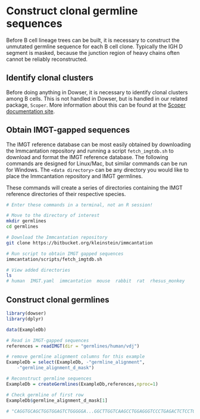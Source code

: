 # Construct clonal germline sequences

Before B cell lineage trees can be built, it is necessary to construct the unmutated germline sequence for each B cell clone. Typically the IGH D segment is masked, because the junction region of heavy chains often cannot be reliably reconstructed.

## Identify clonal clusters

Before doing anything in Dowser, it is necessary to identify clonal clusters among B cells. This is not handled in Dowser, but is handled in our related package, `Scoper`. More information about this can be found at the [Scoper documentation site](https://scoper.readthedocs.io).

## Obtain IMGT-gapped sequences

The IMGT reference database can be most easily obtained by downloading the Immcantation repository and running a script `fetch_imgtdb.sh` to download and format the IMGT reference database. The following commands are designed for Linux/Mac, but similar commands can be run for Windows. The `<data directory>` can be any directory you would like to place the Immcantation repository and IMGT germlines.

These commands will create a series of directories containing the IMGT reference directories of their respective species.

```bash
# Enter these commands in a terminal, not an R session!

# Move to the directory of interest
mkdir germlines
cd germlines

# Download the Immcantation repository
git clone https://bitbucket.org/kleinstein/immcantation

# Run script to obtain IMGT gapped sequences
immcantation/scripts/fetch_imgtdb.sh

# View added directories
ls
# human  IMGT.yaml  immcantation  mouse  rabbit  rat  rhesus_monkey
```

## Construct clonal germlines



```r
library(dowser)
library(dplyr)

data(ExampleDb)

# Read in IMGT-gapped sequences
references = readIMGT(dir = "germlines/human/vdj")

# remove germline alignment columns for this example
ExampleDb = select(ExampleDb, -"germline_alignment", 
    -"germline_alignment_d_mask")

# Reconstruct germline sequences
ExampleDb = createGermlines(ExampleDb,references,nproc=1)

# Check germline of first row
ExampleDb$germline_alignment_d_mask[1]

# "CAGGTGCAGCTGGTGGAGTCTGGGGGA...GGCTTGGTCAAGCCTGGAGGGTCCCTGAGACTCTCCTGTGCAGCCTCTGGATTCACCTTC............AGTGACTACTACATGAGCTGGATCCGCCAGGCTCCAGGGAAGGGGCTGGAGTGGGTTTCATACATTAGTAGTAGT......AGTAGTTACACAAACTACGCAGACTCTGTGAAG...GGCCGATTCACCATCTCCAGAGACAACGCCAAGAACTCACTGTATCTGCAAATGAACAGCCTGAGAGCCGAGGACACGGCCGTGTATTACTGTGCGAGAGNNNNNNNNNNNNNNNNNNNNNNNNNNNNNNNNNNNNNNNNNNNNNNNNNNNNNNNNNNNNNNNNNNNNTGGTTCGACCCCTGGGGCCAGGGAACCCTGGTCACCGTCTCCTCAG"
```
